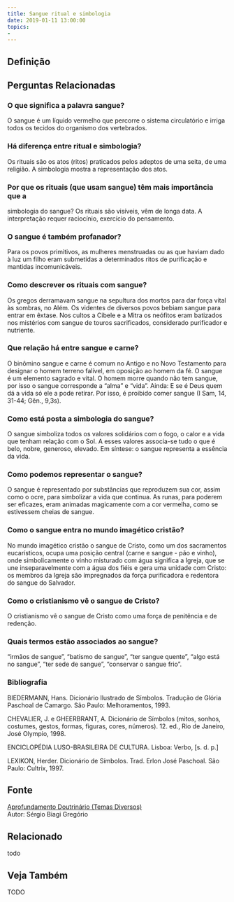 ```yaml
---
title: Sangue ritual e simbologia
date: 2019-01-11 13:00:00
topics: 
- 
---
```


## Definição


## Perguntas Relacionadas

### O que significa a palavra sangue?
O sangue é um líquido vermelho que percorre o sistema circulatório e
irriga todos os tecidos do organismo dos vertebrados.

### Há diferença entre ritual e simbologia?
Os rituais são os atos (ritos) praticados pelos adeptos de uma seita, de
uma religião. A simbologia mostra a representação dos atos.

### Por que os rituais (que usam sangue) têm mais importância que a
simbologia do sangue?
Os rituais são visíveis, vêm de longa data. A interpretação requer
raciocínio, exercício do pensamento.

### O sangue é também profanador?
Para os povos primitivos, as mulheres menstruadas ou as que haviam dado
à luz um filho eram submetidas a determinados ritos de purificação e
mantidas incomunicáveis.

### Como descrever os rituais com sangue?
Os gregos derramavam sangue na sepultura dos mortos para dar força vital
às sombras, no Além. Os videntes de diversos povos bebiam sangue para
entrar em êxtase. Nos cultos a Cibele e a Mitra os neófitos eram
batizados nos mistérios com sangue de touros sacrificados, considerado
purificador e nutriente.

### Que relação há entre sangue e carne?
O binômino sangue e carne é comum no Antigo e no Novo Testamento para
designar o homem terreno falível, em oposição ao homem da fé. O sangue é
um elemento sagrado e vital. O homem morre quando não tem sangue, por
isso o sangue corresponde a “alma” e “vida”. Ainda: E se é Deus quem dá
a vida só ele a pode retirar. Por isso, é proibido comer sangue (I Sam,
14, 31-44; Gên., 9,3s).

### Como está posta a simbologia do sangue?
O sangue simboliza todos os valores solidários com o fogo, o calor e a
vida que tenham relação com o Sol. A esses valores associa-se tudo o que
é belo, nobre, generoso, elevado. Em síntese: o sangue representa a
essência da vida.

### Como podemos representar o sangue?
O sangue é representado por substâncias que reproduzem sua cor, assim
como o ocre, para simbolizar a vida que continua. As runas, para
poderem ser eficazes, eram animadas magicamente com a cor vermelha, como
se estivessem cheias de sangue.

### Como o sangue entra no mundo imagético cristão?
No mundo imagético cristão o sangue de Cristo, como um dos sacramentos
eucarísticos, ocupa uma posição central (carne e sangue - pão e
vinho), onde simbolicamente o vinho misturado com água significa a
Igreja, que se une inseparavelmente com a água dos fiéis e gera uma
unidade com Cristo: os membros da Igreja são impregnados da força
purificadora e redentora do sangue do Salvador.

### Como o cristianismo vê o sangue de Cristo?
O cristianismo vê o sangue de Cristo como uma força de penitência e de
redenção.

### Quais termos estão associados ao sangue?
“irmãos de sangue”, “batismo de sangue”, “ter sangue quente”, “algo está
no sangue”, “ter sede de sangue”, “conservar o sangue frio”.


### Bibliografia
BIEDERMANN, Hans. Dicionário Ilustrado de Símbolos. Tradução de Glória
Paschoal de Camargo. São Paulo: Melhoramentos, 1993.

CHEVALIER, J. e GHEERBRANT, A. Dicionário de Símbolos (mitos, sonhos,
costumes, gestos, formas, figuras, cores, números). 12. ed., Rio de
Janeiro, José Olympio, 1998.

ENCICLOPÉDIA LUSO-BRASILEIRA DE CULTURA. Lisboa: Verbo, \[s. d. p.\]

LEXIKON, Herder. Dicionário de Símbolos. Trad. Erlon José Paschoal.
São Paulo: Cultrix, 1997.

## Fonte
[Aprofundamento Doutrinário (Temas Diversos)](https://sites.google.com/view/aprofundamentodoutrinario/sangue-ritual-e-simbologia)  
Autor: Sérgio Biagi Gregório



## Relacionado
todo

## Veja Também
TODO


